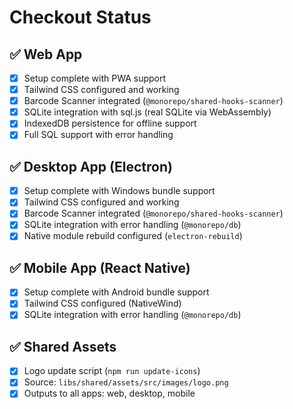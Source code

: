 # Checkout Status

## ✅ Web App

- [x] Setup complete with PWA support
- [x] Tailwind CSS configured and working
- [x] Barcode Scanner integrated (`@monorepo/shared-hooks-scanner`)
- [x] SQLite integration with sql.js (real SQLite via WebAssembly)
- [x] IndexedDB persistence for offline support
- [x] Full SQL support with error handling

## ✅ Desktop App (Electron)

- [x] Setup complete with Windows bundle support
- [x] Tailwind CSS configured and working
- [x] Barcode Scanner integrated (`@monorepo/shared-hooks-scanner`)
- [x] SQLite integration with error handling (`@monorepo/db`)
- [x] Native module rebuild configured (`electron-rebuild`)

## ✅ Mobile App (React Native)

- [x] Setup complete with Android bundle support
- [x] Tailwind CSS configured (NativeWind)
- [x] SQLite integration with error handling (`@monorepo/db`)

## ✅ Shared Assets

- [x] Logo update script (`npm run update-icons`)
- [x] Source: `libs/shared/assets/src/images/logo.png`
- [x] Outputs to all apps: web, desktop, mobile
